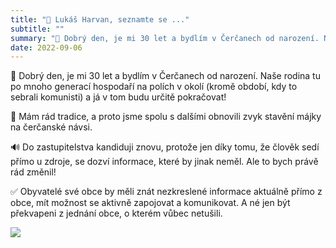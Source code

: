 ```yaml
---
title: "👤 Lukáš Harvan, seznamte se ..."
subtitle: ""
summary: "🚜 Dobrý den, je mi 30 let a bydlím v Čerčanech od narození. Naše rodina tu po mnoho generací hospodaří na polích v okolí (kromě období, kdy to sebrali komunisti) a já v tom budu určitě pokračovat!"
date: 2022-09-06
---
```


🚜 Dobrý den, je mi 30 let a bydlím v Čerčanech od narození. Naše rodina tu po mnoho generací hospodaří na polích v okolí (kromě období, kdy to sebrali komunisti) a já v tom budu určitě pokračovat!

🌳 Mám rád tradice, a proto jsme spolu s dalšími obnovili zvyk stavění májky na čerčanské návsi.

🔊 Do zastupitelstva kandiduji znovu, protože jen díky tomu, že člověk sedí přímo u zdroje, se dozví informace, které by jinak neměl. Ale to bych právě rád změnil!

✅ Obyvatelé své obce by měli znát nezkreslené informace aktuálně přímo z obce, mít možnost se aktivně zapojovat a komunikovat. A né jen být překvapeni z jednání obce, o kterém vůbec netušili.

![](/img/lukas-harvan.jpeg)